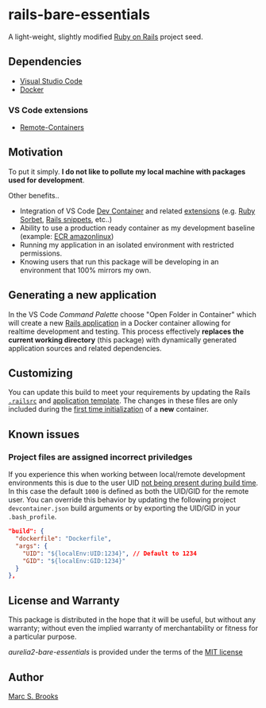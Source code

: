 # rails-bare-essentials

A light-weight, slightly modified [Ruby on Rails](https://rubyonrails.org) project seed.

## Dependencies

- [Visual Studio Code](https://code.visualstudio.com/download)
- [Docker](https://docs.docker.com/get-docker)

### VS Code extensions

- [Remote-Containers](https://marketplace.visualstudio.com/items?itemName=ms-vscode-remote.remote-containers)

## Motivation

To put it simply. **I do not like to pollute my local machine with packages used for development**.

Other benefits..

- Integration of VS Code [Dev Container](https://code.visualstudio.com/docs/devcontainers/containers) and related [extensions](https://marketplace.visualstudio.com/VSCode) (e.g. [Ruby Sorbet](https://marketplace.visualstudio.com/items?itemName=sorbet.sorbet-vscode-extension), [Rails snippets](https://marketplace.visualstudio.com/items?itemName=hridoy.rails-snippets), etc..)
- Ability to use a production ready container as my development baseline (example: [ECR amazonlinux](https://gallery.ecr.aws/amazonlinux/amazonlinux))
- Running my application in an isolated environment with restricted permissions.
- Knowing users that run this package will be developing in an environment that 100% mirrors my own.

## Generating a new application

In the VS Code _Command Palette_ choose "Open Folder in Container" which will create a new [Rails application](https://guides.rubyonrails.org/command_line.html#creating-a-rails-app) in a Docker container allowing for realtime development and testing.  This process effectively **replaces the current working directory** (this package) with dynamically generated application sources and related dependencies.

## Customizing

You can update this build to meet your requirements by updating the Rails [`.railsrc`](https://github.com/nuxy/rails-bare-essentials/blob/develop/.railsrc) and [application template](https://github.com/nuxy/rails-bare-essentials/blob/develop/template.rb). The changes in these files are only included during the [first time initialization](https://containers.dev/implementors/json_reference/#lifecycle-scripts) of a **new** container.

## Known issues

### Project files are assigned incorrect priviledges

If you experience this when working between local/remote development environments this is due to the user UID [not being present during build time](https://github.com/microsoft/vscode-remote-release/issues/6834#issuecomment-1158600543). In this case the default `1000` is defined as both the UID/GID for the remote user.  You can override this behavior by updating the following project `devcontainer.json` build arguments or by exporting the UID/GID in your `.bash_profile`.

```json
"build": {
  "dockerfile": "Dockerfile",
  "args": {
    "UID": "${localEnv:UID:1234}", // Default to 1234
    "GID": "${localEnv:GID:1234}"
  }
},
```

## License and Warranty

This package is distributed in the hope that it will be useful, but without any warranty; without even the implied warranty of merchantability or fitness for a particular purpose.

_aurelia2-bare-essentials_ is provided under the terms of the [MIT license](http://www.opensource.org/licenses/mit-license.php)

## Author

[Marc S. Brooks](https://github.com/nuxy)
